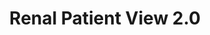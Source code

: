 ---
hackday: 01-london
links:
  website: http://nhshackday.doismellburning.co.uk:8080/patientview/
summary: Renal patient view-patients as partners in their care
team:
- '@doismellburning'
title: Renal Patient View 2.0
---